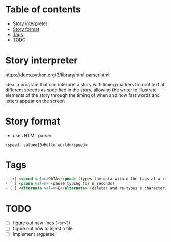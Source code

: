 # Table of contents

<!-- vim-markdown-toc GFM -->

* [Story interpreter](#story-interpreter)
* [Story format](#story-format)
* [Tags](#tags)
* [TODO](#todo)

<!-- vim-markdown-toc -->

# Story interpreter

https://docs.python.org/3/library/html.parser.html

idea: a program that can interpret a story with timing
markers to print text at different speeds as specified in the story,
allowing the writer to illustrate elements of the story through the timing
of when and how fast words and letters appear on the screen

# Story format

- uses HTML parser

`<speed, value=10>Hello world</speed>`

# Tags

```HTML
- [x] <speed val=n>DATA</speed> (types the data within the tags at a rate of n speed in seconds)
- [ ] <pause val=n> (pause typing for n seconds)
- [ ] <alternate val=n>E</alternate> (deletes and re-types a character/data at a rate of n speed in seconds, but would work best with single characters)
```

# TODO

- [ ] figure out new lines (`<br>`?)
- [ ] figure out how to injest a file
- [ ] implement argparse
